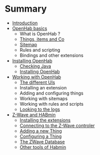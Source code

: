 # Summary

* [Introduction](README.md)
* [OpenHab basics](openhab_basics.md)
   * What is OpenHab ?
   * [Things, items and Co](things,items_and_co_md.md)
   * [Sitemap](sitemap.md)
   * Rules and scripting
   * Bindings and other extensions
* [Installing OpenHab](chapter1.md)
   * [Checking Java](checking_java.md)
   * [Installing OpenHab](installing_openhab.md)
* [Working with OpenHab](working_with_openhab.md)
   * [The different UIs](the_different_uis.md)
   * Installing an extension
   * Adding and configuring things
   * Working with sitemaps
   * Working with rules and scripts
   * [Looking to the logs](looking_to_the_logs.md)
* [Z-Wave and HABmin](z-wave_and_habadmin.md)
   * [Installing the extensions](installing_the_extensions.md)
   * [Connecting to the Z-Wave controler](connecting_to_the_z-wave_controler.md)
   * [Adding a new Thing](adding_a_new_thing.md)
   * [Configuring a Thing](configuring_a_thing.md)
   * [The ZWave Database](the_zwave_database.md)
   * [Other tools of Habmin](other_tools_of_habmin.md)

